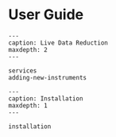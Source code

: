 # User Guide

```{toctree}
---
caption: Live Data Reduction
maxdepth: 2
---

services
adding-new-instruments
```

```{toctree}
---
caption: Installation
maxdepth: 1
---

installation
```